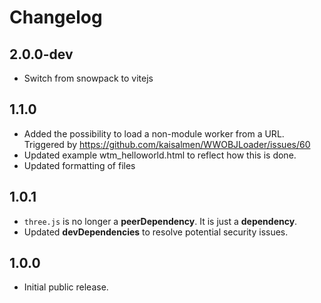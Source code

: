 # Changelog

## 2.0.0-dev
- Switch from snowpack to vitejs

## 1.1.0
- Added the possibility to load a non-module worker from a URL. Triggered by https://github.com/kaisalmen/WWOBJLoader/issues/60
- Updated example wtm_helloworld.html to reflect how this is done.
- Updated formatting of files

## 1.0.1
- `three.js` is no longer a **peerDependency**. It is just a **dependency**.
- Updated **devDependencies** to resolve potential security issues.

## 1.0.0
- Initial public release.
